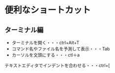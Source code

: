 # 便利なショートカット

## ターミナル編
- ターミナルを開く・・・ctrl+Alt+T
- コマンド名やファイル名を予測して表示・・・Tab
- カーソルを文頭にする・・・ctl＋a


テキストエディタでインデントを合わせる・・・ctrl+[
